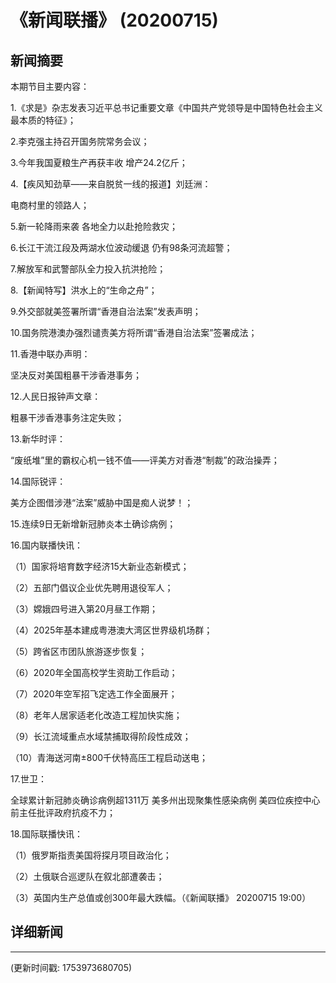 # 《新闻联播》 (20200715)

## 新闻摘要

本期节目主要内容：

1.《求是》杂志发表习近平总书记重要文章《中国共产党领导是中国特色社会主义最本质的特征》；

2.李克强主持召开国务院常务会议；

3.今年我国夏粮生产再获丰收 增产24.2亿斤；

4.【疾风知劲草——来自脱贫一线的报道】刘廷洲：

电商村里的领路人；

5.新一轮降雨来袭 各地全力以赴抢险救灾；

6.长江干流江段及两湖水位波动缓退 仍有98条河流超警；

7.解放军和武警部队全力投入抗洪抢险；

8.【新闻特写】洪水上的“生命之舟”；

9.外交部就美签署所谓“香港自治法案”发表声明；

10.国务院港澳办强烈谴责美方将所谓“香港自治法案”签署成法；

11.香港中联办声明：

坚决反对美国粗暴干涉香港事务；

12.人民日报钟声文章：

粗暴干涉香港事务注定失败；

13.新华时评：

“废纸堆”里的霸权心机一钱不值——评美方对香港“制裁”的政治操弄；

14.国际锐评：

美方企图借涉港“法案”威胁中国是痴人说梦！；

15.连续9日无新增新冠肺炎本土确诊病例；

16.国内联播快讯：

（1）国家将培育数字经济15大新业态新模式；

（2）五部门倡议企业优先聘用退役军人；

（3）嫦娥四号进入第20月昼工作期；

（4）2025年基本建成粤港澳大湾区世界级机场群；

（5）跨省区市团队旅游逐步恢复；

（6）2020年全国高校学生资助工作启动；

（7）2020年空军招飞定选工作全面展开；

（8）老年人居家适老化改造工程加快实施；

（9）长江流域重点水域禁捕取得阶段性成效；

（10）青海送河南±800千伏特高压工程启动送电；

17.世卫：

全球累计新冠肺炎确诊病例超1311万 美多州出现聚集性感染病例 美四位疾控中心前主任批评政府抗疫不力；

18.国际联播快讯：

（1）俄罗斯指责美国将探月项目政治化；

（2）土俄联合巡逻队在叙北部遭袭击；

（3）英国内生产总值或创300年最大跌幅。（《新闻联播》 20200715 19:00）

## 详细新闻

---

(更新时间戳: 1753973680705)

